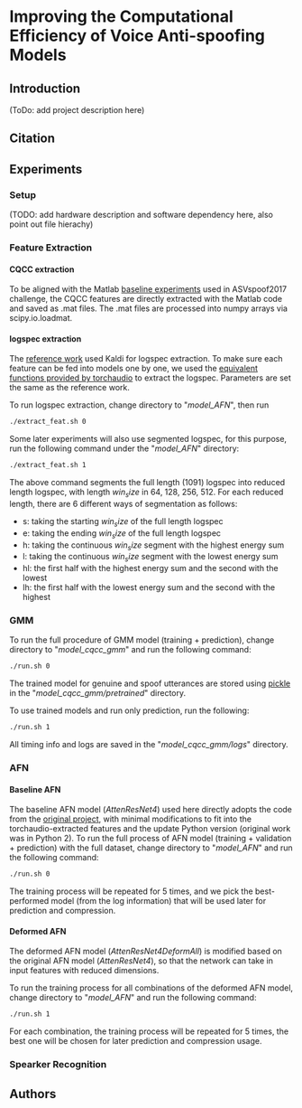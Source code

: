 # Improving the Computational Efficiency of Voice Anti-spoofing Models

## Introduction
(ToDo: add project description here)

## Citation

## Experiments

### Setup
(TODO: add hardware description and software dependency here, also point out file hierachy)

### Feature Extraction

#### CQCC extraction
To be aligned with the Matlab [baseline experiments](https://www.asvspoof.org/index2017.html) used in ASVspoof2017 challenge, the CQCC features are directly extracted with the Matlab code and saved as .mat files. The .mat files are processed into numpy arrays via scipy.io.loadmat.

#### logspec extraction
The [reference work](https://github.com/jefflai108/Attentive-Filtering-Network) used Kaldi for logspec extraction. To make sure each feature can be fed into models one by one, we used the [equivalent functions provided by torchaudio](https://pytorch.org/audio/stable/transforms.html) to extract the logspec. Parameters are set the same as the reference work.

To run logspec extraction, change directory to "*model_AFN*", then run

```bash
./extract_feat.sh 0
```

Some later experiments will also use segmented logspec, for this purpose, run the following command under the "*model_AFN*" directory:

```bash
./extract_feat.sh 1
```
The above command segments the full length (1091) logspec into reduced length logspec, with length $win_size$ in 64, 128, 256, 512. For each reduced length, there are 6 different ways of segmentation as follows:

- s: taking the starting $win_size$ of the full length logspec
- e: taking the ending $win_size$ of the full length logspec
- h: taking the continuous $win_size$ segment with the highest energy sum
- l: taking the continuous $win_size$ segment with the lowest energy sum
- hl: the first half with the highest energy sum and the second with the lowest
- lh: the first half with the lowest energy sum and the second with the highest

### GMM
To run the full procedure of GMM model (training + prediction), change directory to "*model_cqcc_gmm*" and run the following command:

```bash
./run.sh 0
```

The trained model for genuine and spoof utterances are stored using [pickle](https://docs.python.org/3/library/pickle.html) in the "*model_cqcc_gmm/pretrained*" directory.

To use trained models and run only prediction, run the following:

```bash
./run.sh 1
```
All timing info and logs are saved in the "*model_cqcc_gmm/logs*" directory.


### AFN
#### Baseline AFN
The baseline AFN model (*AttenResNet4*) used here directly adopts the code from the [original project](https://github.com/jefflai108/Attentive-Filtering-Network), with minimal modifications to fit into the torchaudio-extracted features and the update Python version (original work was in Python 2). To run the full process of AFN model (training + validation + prediction) with the full dataset, change directory to "*model_AFN*" and run the following command:

```bash
./run.sh 0
```

The training process will be repeated for 5 times, and we pick the best-performed model (from the log information) that will be used later for prediction and compression. 

#### Deformed AFN
The deformed AFN model (*AttenResNet4DeformAll*) is modified based on the original AFN model (*AttenResNet4*), so that the network can take in input features with reduced dimensions. 

To run the training process for all combinations of the deformed AFN model, change directory to "*model_AFN*" and run the following command:

```bash
./run.sh 1
```

For each combination, the training process will be repeated for 5 times, the best one will be chosen for later prediction and compression usage.

### Spearker Recognition


## Authors
